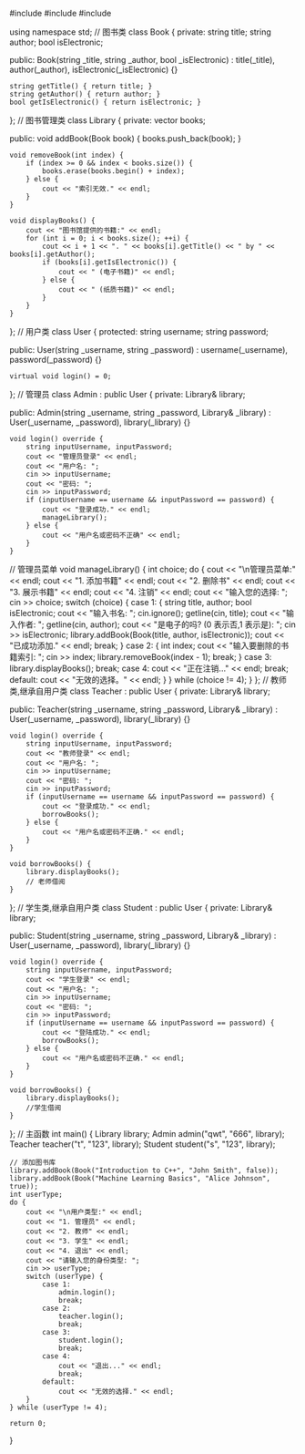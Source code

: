 #include <iostream>
#include <vector>
#include <string>

using namespace std;
// 图书类
class Book {
private:
    string title;
    string author;
    bool isElectronic;

public:
    Book(string _title, string _author, bool _isElectronic) : title(_title), author(_author), isElectronic(_isElectronic) {}

    string getTitle() { return title; }
    string getAuthor() { return author; }
    bool getIsElectronic() { return isElectronic; }
};
// 图书管理类
class Library {
private:
    vector<Book> books;

public:
    void addBook(Book book) {
        books.push_back(book);
    }

    void removeBook(int index) {
        if (index >= 0 && index < books.size()) {
            books.erase(books.begin() + index);
        } else {
            cout << "索引无效." << endl;
        }
    }

    void displayBooks() {
        cout << "图书馆提供的书籍:" << endl;
        for (int i = 0; i < books.size(); ++i) {
            cout << i + 1 << ". " << books[i].getTitle() << " by " << books[i].getAuthor();
            if (books[i].getIsElectronic()) {
                cout << " (电子书籍)" << endl;
            } else {
                cout << " (纸质书籍)" << endl;
            }
        }
    }
};
// 用户类
class User {
protected:
    string username;
    string password;

public:
    User(string _username, string _password) : username(_username), password(_password) {}

    virtual void login() = 0;
};
// 管理员
class Admin : public User {
private:
    Library& library;

public:
    Admin(string _username, string _password, Library& _library) : User(_username, _password), library(_library) {}

    void login() override {
        string inputUsername, inputPassword;
        cout << "管理员登录" << endl;
        cout << "用户名: ";
        cin >> inputUsername;
        cout << "密码: ";
        cin >> inputPassword;
        if (inputUsername == username && inputPassword == password) {
            cout << "登录成功." << endl;
            manageLibrary();
        } else {
            cout << "用户名或密码不正确" << endl;
        }
    }
// 管理员菜单
    void manageLibrary() {
        int choice;
        do {
            cout << "\n管理员菜单:" << endl;
            cout << "1. 添加书籍" << endl;
            cout << "2. 删除书" << endl;
            cout << "3. 展示书籍" << endl;
            cout << "4. 注销" << endl;
            cout << "输入您的选择: ";
            cin >> choice;
            switch (choice) {
                case 1: {
                    string title, author;
                    bool isElectronic;
                    cout << "输入书名: ";
                    cin.ignore();
                    getline(cin, title);
                    cout << "输入作者: ";
                    getline(cin, author);
                    cout << "是电子的吗? (0 表示否,1 表示是): ";
                    cin >> isElectronic;
                    library.addBook(Book(title, author, isElectronic));
                    cout << "已成功添加." << endl;
                    break;
                }
                case 2: {
                    int index;
                    cout << "输入要删除的书籍索引: ";
                    cin >> index;
                    library.removeBook(index - 1);
                    break;
                }
                case 3:
                    library.displayBooks();
                    break;
                case 4:
                    cout << "正在注销..." << endl;
                    break;
                default:
                    cout << "无效的选择。" << endl;
            }
        } while (choice != 4);
    }
};
// 教师类,继承自用户类
class Teacher : public User {
private:
    Library& library;

public:
    Teacher(string _username, string _password, Library& _library) : User(_username, _password), library(_library) {}

    void login() override {
        string inputUsername, inputPassword;
        cout << "教师登录" << endl;
        cout << "用户名: ";
        cin >> inputUsername;
        cout << "密码: ";
        cin >> inputPassword;
        if (inputUsername == username && inputPassword == password) {
            cout << "登录成功." << endl;
            borrowBooks();
        } else {
            cout << "用户名或密码不正确." << endl;
        }
    }

    void borrowBooks() {
        library.displayBooks();
        // 老师借阅
    }
};
// 学生类,继承自用户类
class Student : public User {
private:
    Library& library;

public:
    Student(string _username, string _password, Library& _library) : User(_username, _password), library(_library) {}

    void login() override {
        string inputUsername, inputPassword;
        cout << "学生登录" << endl;
        cout << "用户名: ";
        cin >> inputUsername;
        cout << "密码: ";
        cin >> inputPassword;
        if (inputUsername == username && inputPassword == password) {
            cout << "登陆成功." << endl;
            borrowBooks();
        } else {
            cout << "用户名或密码不正确." << endl;
        }
    }

    void borrowBooks() {
        library.displayBooks();
        //学生借阅
    }
};
// 主函数
int main() {
    Library library;
    Admin admin("qwt", "666", library);
    Teacher teacher("t", "123", library);
    Student student("s", "123", library);

    // 添加图书库
    library.addBook(Book("Introduction to C++", "John Smith", false));
    library.addBook(Book("Machine Learning Basics", "Alice Johnson", true));
    int userType;
    do {
        cout << "\n用户类型:" << endl;
        cout << "1. 管理员" << endl;
        cout << "2. 教师" << endl;
        cout << "3. 学生" << endl;
        cout << "4. 退出" << endl;
        cout << "请输入您的身份类型: ";
        cin >> userType;
        switch (userType) {
            case 1:
                admin.login();
                break;
            case 2:
                teacher.login();
                break;
            case 3:
                student.login();
                break;
            case 4:
                cout << "退出..." << endl;
                break;
            default:
                cout << "无效的选择." << endl;
        }
    } while (userType != 4);

    return 0;
}
